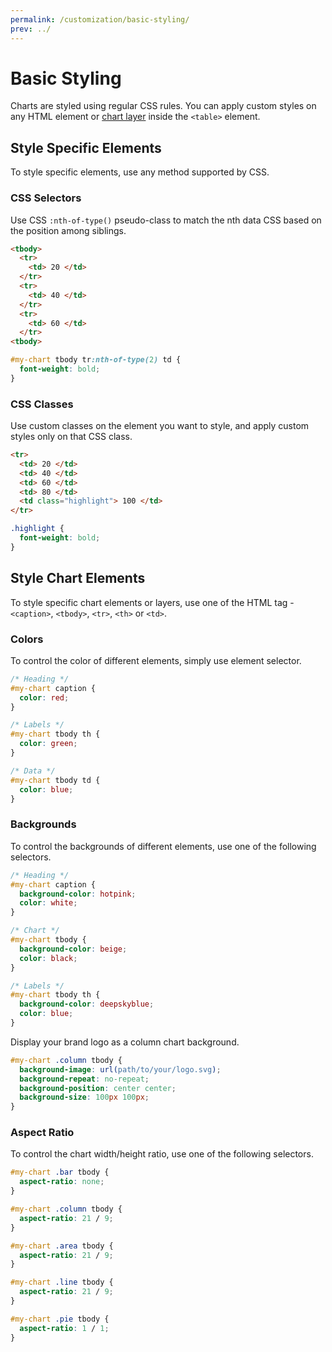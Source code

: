 ```yaml
---
permalink: /customization/basic-styling/
prev: ../
---
```


# Basic Styling

Charts are styled using regular CSS rules. You can apply custom styles on any HTML element or [chart layer](../docs/anatomy/) inside the `<table>` element.

## Style Specific Elements

To style specific elements, use any method supported by CSS.

### CSS Selectors

Use CSS `:nth-of-type()` pseudo-class to match the nth data CSS based on the position among siblings.

```html
<tbody>
  <tr>
    <td> 20 </td>
  </tr>
  <tr>
    <td> 40 </td>
  </tr>
  <tr>
    <td> 60 </td>
  </tr>
<tbody>
```

```css
#my-chart tbody tr:nth-of-type(2) td {
  font-weight: bold;
}
```

### CSS Classes

Use custom classes on the element you want to style, and apply custom styles only on that CSS class.

```html
<tr>
  <td> 20 </td>
  <td> 40 </td>
  <td> 60 </td>
  <td> 80 </td>
  <td class="highlight"> 100 </td>
</tr>
```

```css
.highlight {
  font-weight: bold;
}
```

## Style Chart Elements

To style specific chart elements or layers, use one of the HTML tag - `<caption>`, `<tbody>`, `<tr>`, `<th>` or `<td>`.

### Colors

To control the color of different elements, simply use element selector.

```css
/* Heading */
#my-chart caption {
  color: red;
}

/* Labels */
#my-chart tbody th {
  color: green;
}

/* Data */
#my-chart tbody td {
  color: blue;
}
```

### Backgrounds

To control the backgrounds of different elements, use one of the following selectors.

```css
/* Heading */
#my-chart caption {
  background-color: hotpink;
  color: white;
}

/* Chart */
#my-chart tbody {
  background-color: beige;
  color: black;
}

/* Labels */
#my-chart tbody th {
  background-color: deepskyblue;
  color: blue;
}
```

Display your brand logo as a column chart background.

```css
#my-chart .column tbody {
  background-image: url(path/to/your/logo.svg);
  background-repeat: no-repeat;
  background-position: center center;
  background-size: 100px 100px;
}
```

### Aspect Ratio

To control the chart width/height ratio, use one of the following selectors.

```css
#my-chart .bar tbody {
  aspect-ratio: none;
}

#my-chart .column tbody {
  aspect-ratio: 21 / 9;
}

#my-chart .area tbody {
  aspect-ratio: 21 / 9;
}

#my-chart .line tbody {
  aspect-ratio: 21 / 9;
}

#my-chart .pie tbody {
  aspect-ratio: 1 / 1;
}
```
